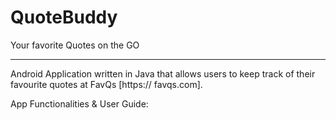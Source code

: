 # QuoteBuddy
Your favorite Quotes on the GO

---
Android Application written in Java that allows users to keep track of their favourite quotes at FavQs [https://
favqs.com].

App Functionalities & User Guide:


